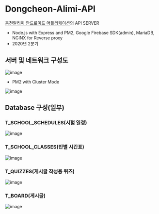 # Dongcheon-Alimi-API
[동천알리미 안드로이드 어플리케이션](https://github.com/Neibce/Dongcheon-Alimi)의 API SERVER
- Node.js with Express and PM2, Google Firebase SDK(admin), MariaDB, NGINX for Reverse proxy
- 2020년 2분기

## 서버 및 네트워크 구성도
![image](https://github.com/Neibce/Dongcheon-Alimi-API/assets/18096595/3ce4fed1-1e06-4e2a-92d2-d7e8c18635ae)

- PM2 with Cluster Mode

![image](https://github.com/Neibce/Dongcheon-Alimi-API/assets/18096595/7d3eef56-c57f-447a-b5bb-bbd032b7c61b)



## Database 구성(일부)
### T_SCHOOL_SCHEDULES(시험 일정)
![image](https://github.com/Neibce/Dongcheon-Alimi-API/assets/18096595/2e6aa506-c8c5-4c7c-9273-e5c553f1bb3b)

### T_SCHOOL_CLASSES(반별 시간표)
![image](https://github.com/Neibce/Dongcheon-Alimi-API/assets/18096595/3a25867c-b673-42f8-a30b-97cb26d306a8)

### T_QUIZZES(게시글 작성용 퀴즈)
![image](https://github.com/Neibce/Dongcheon-Alimi-API/assets/18096595/8a2d87c7-7f7e-4671-b14d-8871e66bdc8c)

### T_BOARD(게시글)
![image](https://github.com/Neibce/Dongcheon-Alimi-API/assets/18096595/4f33e184-7782-4716-95ec-c2039479931a)
